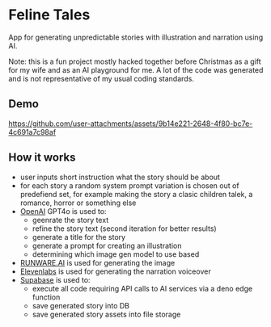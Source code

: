 # Feline Tales

App for generating unpredictable stories with illustration and narration using AI.

Note: this is a fun project mostly hacked together before Christmas as a gift for my wife and as an AI playground for me. A lot of the code was generated and is not representative of my usual coding standards.


## Demo

https://github.com/user-attachments/assets/9b14e221-2648-4f80-bc7e-4c691a7c98af

## How it works

- user inputs short instruction what the story should be about
- for each story a random system prompt variation is chosen out of predefiend set, for example making the story a clasic children talek, a romance, horror or something else
- [OpenAI](https://openai.com/) GPT4o is used to:
  - geenrate the story text
  - refine the story text (second iteration for better results)
  - generate a title for the story
  - generate a prompt for creating an illustration
  - determining which image gen model to use based
- [RUNWARE.AI](https://runware.ai/) is used for generating the image
- [Elevenlabs](https://elevenlabs.io/) is used for generating the narration voiceover
- [Supabase](https://supabase.com/) is used to:
  - execute all code requiring API calls to AI services via a deno edge function
  - save generated story into DB
  - save generated story assets into file storage
